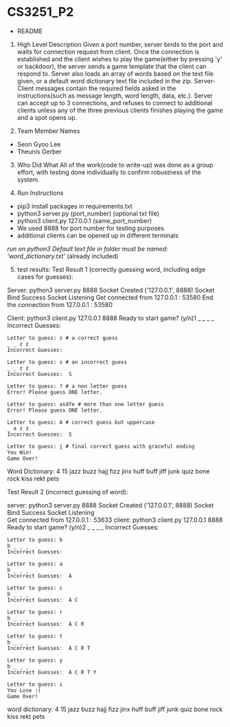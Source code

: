 # CS3251_P2
- README
1) High Level Description
Given a port number, server binds to the port and waits for connection request from client. Once the connection is established and the client wishes to play the game(either by pressing 'y' or backdoor), the server sends a game template that the client can respond to. Server also loads an array of words based on the text file given, or a default word dictionary text file included in the zip. Server-Client messages contain the required fields asked in the instructions(such as message length, word length, data, etc.). Server can accept up to 3 connections, and refuses to connect to additional clients unless any of the three previous clients finishes playing the game and a spot opens up. 

2) Team Member Names
- Seon Gyoo Lee
- Theunis Gerber

3) Who Did What
All of the work(code to write-up) was done as a group effort, with testing done individually to confirm robustness of the system. 

4) Run Instructions
- pip3 install packages in requirements.txt
- python3 server.py (port_number) (optional txt file)
- python3 client.py 127.0.0.1 (same_port_number)
- We used 8888 for port number for testing purposes
- additional clients can be opened up in different terminals

*run on python3*
*Default text file in folder must be named: 'word_dictionary.txt'* (already included)

5) test results:
Test Result 1 (correctly guessing word, including edge cases for guesses):

Server:
    python3 server.py 8888
    Socket Created
    ('127.0.0.1', 8888)
    Socket Bind Success
    Socket Listening
    Get connected from 127.0.0.1 : 53580
    End the connection from 127.0.0.1 : 53580

Client:
    python3 client.py 127.0.0.1 8888
    Ready to start game? (y/n)1
    _ _ _ _
    Incorrect Guesses:

    Letter to guess: z # a correct guess
    _ _ z z
    Incorrect Guesses:

    Letter to guess: s # an incorrect guess
    _ _ z z
    Incorrect Guesses:  S

    Letter to guess: ? # a non letter guess
    Error! Please guess ONE letter.

    Letter to guess: asdfe # more than one letter guess
    Error! Please guess ONE letter.

    Letter to guess: A # correct guess but uppercase
    _ a z z
    Incorrect Guesses:  S

    Letter to guess: j # final correct guess with graceful ending
    You Win!
    Game Over!

Word Dictionary: 
    4 15
    jazz
    buzz
    hajj
    fizz
    jinx
    huff
    buff
    jiff
    junk
    quiz
    bone
    rock
    kiss
    rekt
    pets




Test Result 2 (incorrect guessing of word):

server:
    python3 server.py 8888
    Socket Created
    ('127.0.0.1', 8888)
    Socket Bind Success
    Socket Listening   
    Get connected from 127.0.0.1 : 53633
client:
    python3 client.py 127.0.0.1 8888
    Ready to start game? (y/n)2
    _ _ _ _
    Incorrect Guesses:  

    Letter to guess: b  
    b _ _ _
    Incorrect Guesses:  

    Letter to guess: a
    b _ _ _
    Incorrect Guesses:  A

    Letter to guess: c
    b _ _ _
    Incorrect Guesses:  A C

    Letter to guess: r
    b _ _ _
    Incorrect Guesses:  A C R

    Letter to guess: t
    b _ _ _
    Incorrect Guesses:  A C R T

    Letter to guess: y
    b _ _ _
    Incorrect Guesses:  A C R T Y

    Letter to guess: i
    You Lose :(
    Game Over!

word dictionary:
    4 15
    jazz
    buzz
    hajj
    fizz
    jinx
    huff
    buff
    jiff
    junk
    quiz
    bone
    rock
    kiss
    rekt
    pets